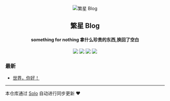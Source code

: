 <p align="center"><img alt="繁星 Blog" src="https://static.b3log.org/images/brand/solo-32.png"></p><h2 align="center">
繁星 Blog
</h2>

<h4 align="center">something for nothing 拿什么珍贵的东西,换回了空白</h4>
<p align="center"><a title="繁星 Blog" target="_blank" href="https://github.com/fx1156253489/solo-blog"><img src="https://img.shields.io/github/last-commit/fx1156253489/solo-blog.svg?style=flat-square&color=FF9900"></a>
<a title="GitHub repo size in bytes" target="_blank" href="https://github.com/fx1156253489/solo-blog"><img src="https://img.shields.io/github/repo-size/fx1156253489/solo-blog.svg?style=flat-square"></a>
<a title="Solo Version" target="_blank" href="https://github.com/88250/solo/releases"><img src="https://img.shields.io/badge/solo-3.6.7-f1e05a.svg?style=flat-square&color=blueviolet"></a>
<a title="Hits" target="_blank" href="https://github.com/88250/hits"><img src="https://hits.b3log.org/fx1156253489/solo-blog.svg"></a></p>

### 最新

* [世界，你好！](http://www.fanxingna.top:8081/hello-solo)



---

本仓库通过 [Solo](https://github.com/88250/solo) 自动进行同步更新 ❤️ 